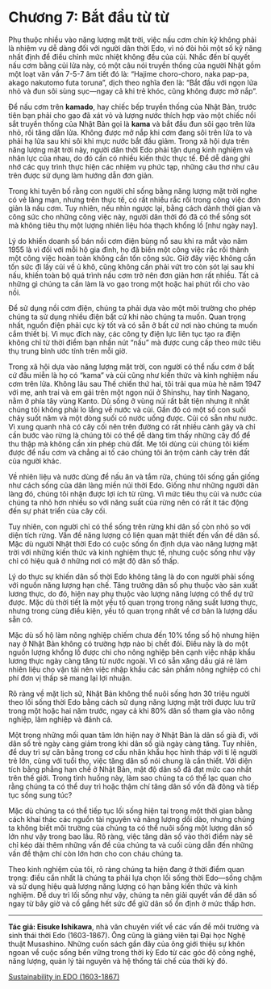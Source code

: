 # Chương 7: Bắt đầu từ từ

Phụ thuộc nhiều vào năng lượng mặt trời, việc nấu cơm chín kỹ không phải là nhiệm vụ dễ dàng đối với người dân thời Edo, vì nó đòi hỏi một số kỹ năng nhất định để điều chỉnh mức nhiệt không đều của củi. Nhắc đến bí quyết nấu cơm bằng củi lửa này, có một câu nói truyền thống của người Nhật gồm một loạt văn vần 7-5-7 âm tiết đó là: “Hajime choro-choro, naka pap-pa, akago nakutomo futa toruna”, dịch theo nghĩa đen là: “Bắt đầu với ngọn lửa nhỏ và đun sôi sùng sục&mdash;ngay cả khi trẻ khóc, cũng không được mở nắp”.

Để nấu cơm trên **kamado**, hay chiếc bếp truyền thống của Nhật Bản, trước tiên bạn phải cho gạo đã xát vỏ và lượng nước thích hợp vào một chiếc nồi sắt truyền thống của Nhật Bản gọi là **kama** và bắt đầu đun sôi gạo trên lửa nhỏ, rồi tăng dần lửa. Không được mở nắp khi cơm đang sôi trên lửa to và phải hạ lửa sau khi sôi khi mực nước bắt đầu giảm. Trong xã hội dựa trên năng lượng mặt trời này, người dân thời Edo phải tận dụng kinh nghiệm và nhân lực của nhau, do đó cần có nhiều kiến thức thực tế. Để dễ dàng ghi nhớ các quy trình thực hiện các nhiệm vụ phức tạp, những câu thơ như câu trên được sử dụng làm hướng dẫn đơn giản.

Trong khi tuyên bố rằng con người chỉ sống bằng năng lượng mặt trời nghe có vẻ lãng mạn, nhưng trên thực tế, có rất nhiều rắc rối trong công việc đơn giản là nấu cơm. Tuy nhiên, nếu nhìn ngược lại, bằng cách dành thời gian và công sức cho những công việc này, người dân thời đó đã có thể sống sót mà không tiêu thụ một lượng nhiên liệu hóa thạch khổng lồ [như ngày nay].

Lý do khiến doanh số bán nồi cơm điện bùng nổ sau khi ra mắt vào năm 1955 là vì đối với mỗi hộ gia đình, họ đã biến một công việc rắc rối thành một công việc hoàn toàn không cần tốn công sức. Giờ đây việc không cần tốn sức đi lấy củi về ủ khô, cũng không cần phải vứt tro còn sót lại sau khi nấu, khiến toàn bộ quá trình nấu cơm trở nên đơn giản hơn rất nhiều. Tất cả những gì chúng ta cần làm là vo gạo trong một hoặc hai phút rồi cho vào nồi.

Để sử dụng nồi cơm điện, chúng ta phải dựa vào một môi trường cho phép chúng ta sử dụng nhiều điện bất cứ khi nào chúng ta muốn. Quan trọng nhất, nguồn điện phải cực kỳ tốt và có sẵn ở bất cứ nơi nào chúng ta muốn cắm thiết bị. Vì mục đích này, các công ty điện lực liên tục tạo ra điện không chỉ từ thời điểm bạn nhấn nút “nấu” mà được cung cấp theo mức tiêu thụ trung bình ước tính trên mỗi giờ.

Trong xã hội dựa vào năng lượng mặt trời, con người có thể nấu cơm ở bất cứ đâu miễn là họ có “kama” và củi cũng như kiến thức và kinh nghiệm nấu cơm trên lửa. Không lâu sau Thế chiến thứ hai, tôi trải qua mùa hè năm 1947 với mẹ, anh trai và em gái trên một ngọn núi ở Shinshu, hay tỉnh Nagano, nằm ở phía tây vùng Kanto. Dù sống ở vùng núi rất bất tiện nhưng ít nhất chúng tôi không phải lo lắng về nước và củi. Gần đó có một số con suối chảy suốt năm và một dòng suối có nước uống được. Củi có sẵn như nước. Vì xung quanh nhà có cây cối nên trên đường có rất nhiều cành gãy và chỉ cần bước vào rừng là chúng tôi có thể dễ dàng tìm thấy những cây đổ để thu thập mà không cần xin phép chủ đất. Mẹ tôi dùng củi chúng tôi kiếm được để nấu cơm và chẳng ai tố cáo chúng tôi ăn trộm cành cây trên đất của người khác.

Về nhiên liệu và nước dùng để nấu ăn và tắm rửa, chúng tôi sống gần giống như cách sống của dân làng miền núi thời Edo. Giống như những người dân làng đó, chúng tôi nhận được lợi ích từ rừng. Vì mức tiêu thụ củi và nước của chúng ta nhỏ hơn nhiều so với năng suất của rừng nên có rất ít tác động đến sự phát triển của cây cối.

Tuy nhiên, con người chỉ có thể sống trên rừng khi dân số còn nhỏ so với diện tích rừng. Vấn đề năng lượng có liên quan mật thiết đến vấn đề dân số. Mặc dù người Nhật thời Edo có cuộc sống ổn định dựa vào năng lượng mặt trời với những kiến thức và kinh nghiệm thực tế, nhưng cuộc sống như vậy chỉ có hiệu quả ở những nơi có mật độ dân số thấp.

Lý do thực sự khiến dân số thời Edo không tăng là do con người phải sống với nguồn năng lượng hạn chế. Tăng trưởng dân số phụ thuộc vào sản xuất lương thực, do đó, hiện nay phụ thuộc vào lượng năng lượng có thể dự trữ được. Mặc dù thời tiết là một yếu tố quan trọng trong năng suất lương thực, nhưng trong cùng điều kiện, yếu tố quan trọng nhất về cơ bản là lượng dầu sẵn có.

Mặc dù số hộ làm nông nghiệp chiếm chưa đến 10% tổng số hộ nhưng hiện nay ở Nhật Bản không có trường hợp nào bị chết đói. Điều này là do một nguồn lượng khổng lồ được chi cho nông nghiệp bên cạnh việc nhập khẩu lương thực ngày càng tăng từ nước ngoài. Vì có sẵn xăng dầu giá rẻ làm nhiên liệu cho vận tải nên việc nhập khẩu các sản phẩm nông nghiệp có chi phí đơn vị thấp sẽ mang lại lợi nhuận.

Rõ ràng về mặt lịch sử, Nhật Bản không thể nuôi sống hơn 30 triệu người theo lối sống thời Edo bằng cách sử dụng năng lượng mặt trời được lưu trữ trong một hoặc hai năm trước, ngay cả khi 80% dân số tham gia vào nông nghiệp, lâm nghiệp và đánh cá.

Một trong những mối quan tâm lớn hiện nay ở Nhật Bản là dân số già đi, với dân số trẻ ngày càng giảm trong khi dân số già ngày càng tăng. Tuy nhiên, để duy trì sự cân bằng trong cơ cấu nhân khẩu học hình tháp với tỉ lệ người trẻ lớn, cùng với tuổi thọ, việc tăng dân số nói chung là cần thiết. Với diện tích bằng phẳng hạn chế ở Nhật Bản, mật độ dân số đã đạt mức cao nhất trên thế giới. Trong tình huống này, làm sao chúng ta có thể lạc quan cho rằng chúng ta có thể duy trì hoặc thậm chí tăng dân số vốn đã đông và tiếp tục sống sung túc?

Mặc dù chúng ta có thể tiếp tục lối sống hiện tại trong một thời gian bằng cách khai thác các nguồn tài nguyên và năng lượng dồi dào, nhưng chúng ta không biết môi trường của chúng ta có thể nuôi sống một lượng dân số lớn như vậy trong bao lâu. Rõ ràng, việc tăng dân số vào thời điểm này sẽ chỉ kéo dài thêm những vấn đề của chúng ta và cuối cùng dẫn đến những vấn đề thậm chí còn lớn hơn cho con cháu chúng ta.

Theo kinh nghiệm của tôi, rõ ràng chúng ta hiện đang ở thời điểm quan trọng: điều cần nhất là chúng ta phải lựa chọn lối sống thời Edo&mdash;sống chậm và sử dụng hiệu quả lượng năng lượng có hạn bằng kiến thức và kinh nghiệm. Để duy trì lối sống như vậy, chúng ta nên giải quyết vấn đề dân số ngay từ bây giờ và cố gắng hết sức để giữ dân số ổn định ở mức thấp hơn.

<hr/>

**Tác giả: Eisuke Ishikawa**, nhà văn chuyên viết về các vấn đề môi trường và sinh thái thời Edo (1603-1867). Ông cũng là giảng viên tại Đại học Nghệ thuật Musashino. Những cuốn sách gần đây của ông giới thiệu sự khôn ngoan về cuộc sống bền vững trong thời kỳ Edo từ các góc độ công nghệ, năng lượng, quản lý tài nguyên và hệ thống tái chế của thời kỳ đó.

[Sustainability in EDO (1603-1867)](https://www.japanfs.org/en/edo/index.html)